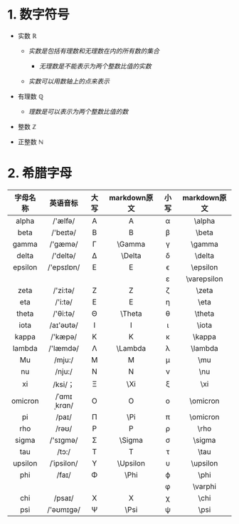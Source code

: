 # 1. 数字符号

- 实数 $\mathbb R$
    - *实数是包括有理数和无理数在内的所有数的集合*
        - *无理数是不能表示为两个整数比值的实数*

    - *实数可以用数轴上的点来表示*

- 有理数 $\mathbb Q$
    - *理数是可以表示为两个整数比值的数*

- 整数 $\mathbb Z$
- 正整数 $\mathbb N$

# 2. 希腊字母

| **字母名称** | **英语音标** | **大写** | **markdown原文** | **小写** | **markdown原文** |
| :----------: | :----------: | :------: | :--------------: | :------: | :--------------: |
|    alpha     |   /'ælfə/    |    A     |        A         |    α     |     \\alpha      |
|     beta     |   /'beɪtə/   |    B     |        B         |    β     |      \\beta      |
|    gamma     |   /'gæmə/    |    Γ     |     \\Gamma      |    γ     |     \\gamma      |
|    delta     |   /'deltə/   |    Δ     |     \\Delta      |    δ     |     \\delta      |
|   epsilon    |  /'epsɪlɒn/  |    E     |        E         |    ϵ     |    \\epsilon     |
|              |              |          |                  |    ε     |   \\varepsilon   |
|     zeta     |   /'zi:tə/   |    Z     |        Z         |    ζ     |      \\zeta      |
|     eta      |   /'i:tə/    |    E     |        E         |    η     |      \\eta       |
|    theta     |   /'θi:tə/   |    Θ     |     \\Theta      |    θ     |     \\theta      |
|     iota     |  /aɪ'əʊtə/   |    I     |        I         |    ι     |      \\iota      |
|    kappa     |   /'kæpə/    |    K     |        K         |    κ     |     \\kappa      |
|    lambda    |   /'læmdə/   |    Λ     |     \\Lambda     |    λ     |     \\lambda     |
|      Mu      |    /mju:/    |    M     |        M         |    μ     |       \\mu       |
|      nu      |    /nju:/    |    N     |        N         |    ν     |       \\nu       |
|      xi      |   /ksi/；    |    Ξ     |       \\Xi       |    ξ     |       \\xi       |
|   omicron    | /ˈɑmɪˌkrɑn/  |    O     |        O         |    ο     |    \\omicron     |
|      pi      |    /paɪ/     |    Π     |       \\Pi       |    π     |    \\omicron     |
|     rho      |    /rəʊ/     |    P     |        P         |    ρ     |      \\rho       |
|    sigma     |   /'sɪɡmə/   |    Σ     |     \\Sigma      |    σ     |     \\sigma      |
|     tau      |    /tɔ:/     |    T     |        T         |    τ     |      \\tau       |
|   upsilon    |  /ˈipsilon/  |    Υ     |    \\Upsilon     |    υ     |    \\upsilon     |
|     phi      |    /faɪ/     |    Φ     |      \\Phi       |    ϕ     |      \\phi       |
|              |              |          |                  |    φ     |     \\varphi     |
|     chi      |    /psaɪ/    |    X     |        X         |    χ     |      \\chi       |
|     psi      |  /'əʊmɪɡə/   |    Ψ     |      \\Psi       |    ψ     |      \\psi       |

